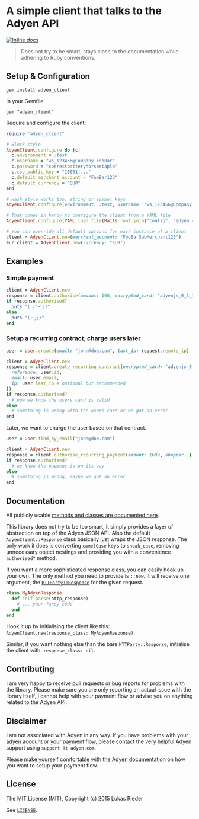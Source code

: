# A simple client that talks to the Adyen API

[![Inline docs](http://inch-ci.org/github/Overbryd/adyen_client.svg?branch=master)](http://inch-ci.org/github/Overbryd/adyen_client)

> Does not try to be smart, stays close to the documentation while adhering to Ruby conventions.

## Setup & Configuration

`gem install adyen_client`

In your Gemfile:

`gem "adyen_client"`

Require and configure the client:

```ruby
require "adyen_client"

# Block style
AdyenClient.configure do |c|
  c.environment = :test
  c.username = "ws_123456@Company.FooBar"
  c.password = "correctbatteryhorsestaple"
  c.cse_public_key = "10001|..."
  c.default_merchant_account = "FooBar123"
  c.default_currency = "EUR"
end

# Hash style works too, string or symbol keys
AdyenClient.configure(environment: :test, username: "ws_123456@Company.FooBar", ...)

# That comes in handy to configure the client from a YAML file
AdyenClient.configure(YAML.load_file(Rails.root.join("config", "adyen.yml"))[Rails.env.to_s])

# You can override all default options for each instance of a client
client = AdyenClient.new(merchant_account: "FooBarSubMerchant123")
eur_client = AdyenClient.new(currency: "EUR")
```

## Examples

### Simple payment

```ruby
client = AdyenClient.new
response = client.authorise(amount: 100, encrypted_card: "adyenjs_0_1_15$OlmG...")
if response.authorised?
  puts "( ﾉ ﾟｰﾟ)ﾉ"
else
  puts "(－‸ლ)"
end
```

### Setup a recurring contract, charge users later

```ruby
user = User.create(email: "john@doe.com", last_ip: request.remote_ip)

client = AdyenClient.new
response = client.create_recurring_contract(encrypted_card: "adyenjs_0_1_15$OlmG...", shopper: {
  reference: user.id,
  email: user.email,
  ip: user.last_ip # optional but recommended
})
if response.authorised?
  # now we know the users card is valid
else
  # something is wrong with the users card or we got an error
end
```

Later, we want to charge the user based on that contract.

```ruby
user = User.find_by_email("john@doe.com")

client = AdyenClient.new
response = client.authorise_recurring_payment(amount: 1699, shopper: { reference: user.id })
if response.authorised?
  # we know the payment is on its way
else
  # something is wrong, maybe we got an error
end
```

## Documentation

All publicly usable [methods and classes are documented here](http://rdoc.info/projects/Overbryd/adyen_client).

This library does not try to be too smart, it simply provides a layer of abstraction on top of the Adyen JSON API.
Also the default `AdyenClient::Response` class basically just wraps the JSON response.
The only work it does is converting `camelCase` keys to `sneak_case`, removing unnecessary object nestings and providing you with a convenience `authorised?` method. 

If you want a more sophisticated response class, you can easily hook up your own.
The only method you need to provide is `::new`. It will receive one argument, the [`HTTParty::Response`](http://www.rubydoc.info/github/jnunemaker/httparty/HTTParty/Response) for the given request.

```ruby
class MyAdyenResponse
  def self.parse(http_response)
    # ... your fancy code
  end
end
```

Hook it up by initialising the client like this: `AdyenClient.new(response_class: MyAdyenResponse)`.

Similar, if you want nothing else than the bare `HTTParty::Response`, initialise the client with: `response_class: nil`.


## Contributing

I am very happy to receive pull requests or bug reports for problems with the library.
Please make sure you are only reporting an actual issue with the library itself, I cannot help with your payment flow or advise you on anything related to the Adyen API.

## Disclaimer

I am not associated with Adyen in any way.
If you have problems with your adyen account or your payment flow, please contact the very helpful Adyen support using `support ät adyen.com`.

Please make yourself comfortable [with the Adyen documentation](https://docs.adyen.com/) on how you want to setup your payment flow.

## License

The MIT License (MIT), Copyright (c) 2015 Lukas Rieder

See [`LICENSE`](https://github.com/Overbryd/adyen_client/blob/master/LICENSE).

